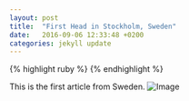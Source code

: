 ```yaml
---
layout: post
title:  "First Head in Stockholm, Sweden"
date:   2016-09-06 12:33:48 +0200
categories: jekyll update
---
```

{% highlight ruby %}
{% endhighlight %}

This is the first article from Sweden.
![Image]([https://raw.githubusercontent.com/zhaowenyi94/zhaowenyi94.github.io/master/\_files/\_DSC6273.jpg][2])

[2]:	https://raw.githubusercontent.com/zhaowenyi94/zhaowenyi94.github.io/master/_files/_DSC6273.jpg

